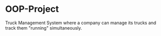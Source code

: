 # OOP-Project
Truck Management System where a company can manage its trucks and track them "running" simultaneously.
